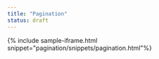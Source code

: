 ```yaml
---
title: "Pagination"
status: draft
---
```


{% include sample-iframe.html snippet="pagination/snippets/pagination.html"%}